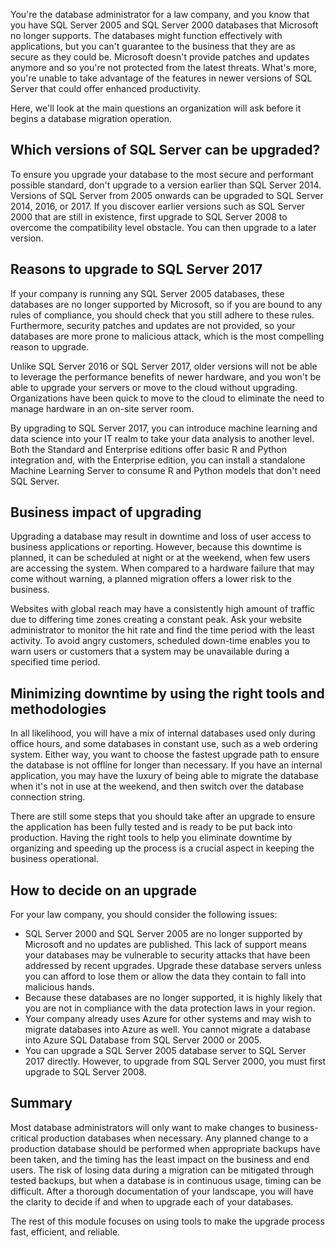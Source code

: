 You're the database administrator for a law company, and you know that you have SQL Server 2005 and SQL Server 2000 databases that Microsoft no longer supports. The databases might function effectively with applications, but you can't guarantee to the business that they are as secure as they could be. Microsoft doesn't provide patches and updates anymore and so you're not protected from the latest threats. What's more, you're unable to take advantage of the features in newer versions of SQL Server that could offer enhanced productivity.

Here, we'll look at the main questions an organization will ask before it begins a database migration operation.

## Which versions of SQL Server can be upgraded?

To ensure you upgrade your database to the most secure and performant possible standard, don't upgrade to a version earlier than SQL Server 2014. Versions of SQL Server from 2005 onwards can be upgraded to SQL Server 2014, 2016, or 2017. If you discover earlier versions such as SQL Server 2000 that are still in existence, first upgrade to SQL Server 2008 to overcome the compatibility level obstacle. You can then upgrade to a later version.

## Reasons to upgrade to SQL Server 2017

If your company is running any SQL Server 2005 databases, these databases are no longer supported by Microsoft, so if you are bound to any rules of compliance, you should check that you still adhere to these rules. Furthermore, security patches and updates are not provided, so your databases are more prone to malicious attack, which is the most compelling reason to upgrade.

Unlike SQL Server 2016 or SQL Server 2017, older versions will not be able to leverage the performance benefits of newer hardware, and you won't be able to upgrade your servers or move to the cloud without upgrading. Organizations have been quick to move to the cloud to eliminate the need to manage hardware in an on-site server room.

By upgrading to SQL Server 2017, you can introduce machine learning and data science into your IT realm to take your data analysis to another level. Both the Standard and Enterprise editions offer basic R and Python integration and, with the Enterprise edition, you can install a standalone Machine Learning Server to consume R and Python models that don't need SQL Server.

## Business impact of upgrading

Upgrading a database may result in downtime and loss of user access to business applications or reporting. However, because this downtime is planned, it can be scheduled at night or at the weekend, when few users are accessing the system. When compared to a hardware failure that may come without warning, a planned migration offers a lower risk to the business.

Websites with global reach may have a consistently high amount of traffic due to differing time zones creating a constant peak. Ask your website administrator to monitor the hit rate and find the time period with the least activity. To avoid angry customers, scheduled down-time enables you to warn users or customers that a system may be unavailable during a specified time period.

## Minimizing downtime by using the right tools and methodologies

In all likelihood, you will have a mix of internal databases used only during office hours, and some databases in constant use, such as a web ordering system. Either way, you want to choose the fastest upgrade path to ensure the database is not offline for longer than necessary. If you have an internal application, you may have the luxury of being able to migrate the database when it's not in use at the weekend, and then switch over the database connection string.

There are still some steps that you should take after an upgrade to ensure the application has been fully tested and is ready to be put back into production. Having the right tools to help you eliminate downtime by organizing and speeding up the process is a crucial aspect in keeping the business operational.

## How to decide on an upgrade

For your law company, you should consider the following issues:

- SQL Server 2000 and SQL Server 2005 are no longer supported by Microsoft and no updates are published. This lack of support means your databases may be vulnerable to security attacks that have been addressed by recent upgrades. Upgrade these database servers unless you can afford to lose them or allow the data they contain to fall into malicious hands.
- Because these databases are no longer supported, it is highly likely that you are not in compliance with the data protection laws in your region.
- Your company already uses Azure for other systems and may wish to migrate databases into Azure as well. You cannot migrate a database into Azure SQL Database from SQL Server 2000 or 2005.
- You can upgrade a SQL Server 2005 database server to SQL Server 2017 directly. However, to upgrade from SQL Server 2000, you must first upgrade to SQL Server 2008.

## Summary

Most database administrators will only want to make changes to business-critical production databases when necessary. Any planned change to a production database should be performed when appropriate backups have been taken, and the timing has the least impact on the business and end users. The risk of losing data during a migration can be mitigated through tested backups, but when a database is in continuous usage, timing can be difficult. After a thorough documentation of your landscape, you will have the clarity to decide if and when to upgrade each of your databases.

The rest of this module focuses on using tools to make the upgrade process fast, efficient, and reliable.